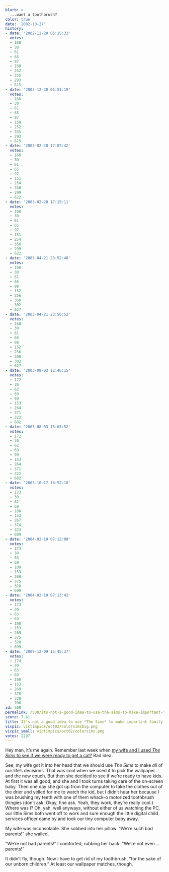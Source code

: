 ```yaml
---
blurb: >
  ...want a toothbrush?
color: true
date: '2002-10-27'
history:
- date: '2002-12-20 05:15:33'
  votes:
  - 168
  - 30
  - 61
  - 65
  - 97
  - 150
  - 252
  - 355
  - 293
  - 615
- date: '2002-12-20 05:51:19'
  votes:
  - 168
  - 30
  - 61
  - 65
  - 97
  - 150
  - 252
  - 355
  - 293
  - 615
- date: '2003-02-28 17:07:42'
  votes:
  - 168
  - 30
  - 61
  - 65
  - 97
  - 151
  - 254
  - 358
  - 299
  - 622
- date: '2003-02-28 17:15:11'
  votes:
  - 168
  - 30
  - 61
  - 65
  - 97
  - 151
  - 254
  - 358
  - 299
  - 622
- date: '2003-04-21 23:52:48'
  votes:
  - 168
  - 30
  - 61
  - 66
  - 98
  - 152
  - 256
  - 360
  - 302
  - 627
- date: '2003-04-21 23:56:52'
  votes:
  - 168
  - 30
  - 61
  - 66
  - 98
  - 152
  - 256
  - 360
  - 302
  - 627
- date: '2003-08-03 12:46:15'
  votes:
  - 172
  - 30
  - 62
  - 69
  - 99
  - 153
  - 264
  - 371
  - 322
  - 682
- date: '2003-08-03 15:03:52'
  votes:
  - 172
  - 30
  - 62
  - 69
  - 99
  - 153
  - 264
  - 371
  - 322
  - 682
- date: '2003-10-17 16:52:10'
  votes:
  - 173
  - 30
  - 62
  - 69
  - 100
  - 153
  - 267
  - 374
  - 323
  - 689
- date: '2004-02-10 07:12:00'
  votes:
  - 173
  - 30
  - 63
  - 69
  - 100
  - 153
  - 269
  - 375
  - 328
  - 699
- date: '2004-02-10 07:13:42'
  votes:
  - 173
  - 30
  - 63
  - 69
  - 100
  - 153
  - 269
  - 375
  - 328
  - 699
- date: '2009-12-09 15:45:37'
  votes:
  - 174
  - 30
  - 63
  - 69
  - 100
  - 153
  - 269
  - 376
  - 328
  - 706
id: 500
permalink: /500/its-not-a-good-idea-to-use-the-sims-to-make-important-family-decisions/
score: 7.41
title: It’s not a good idea to use *The Sims* to make important family decisions.
vicpic: victimpics/oct02/colorsimsbig.png
vicpic_small: victimpics/oct02/colorsims.png
votes: 2297
---
```


Hey man, it’s me again. Remember last week when [my wife and I used *The
Sims* to see if we were ready to get a cat?](@/victim/491.md) Bad
idea.

See, my wife got it into her head that we should use *The Sims* to make
*all* of our life’s decisions. That was cool when we used it to pick the
wallpaper and the new couch. But then she decided to see if we’re ready
to have kids. At first it was all good, and she and I took turns taking
care of the on-screen baby. Then one day she got up from the computer to
take the clothes out of the drier and yelled for me to watch the kid,
but I didn’t hear her because I was brushing my teeth with one of them
whack-o motorized toothbrush thingies (don’t ask. Okay, fine ask. Yeah,
they work, they’re really cool.) Where was I? Oh, yah, well anyways,
without either of us watching the PC, our little Sims both went off to
work and sure enough the little digital child services officer came by
and took our tiny computer baby away.

My wife was inconsolable. She sobbed into her pillow. “We’re such bad
parents!” she wailed.

“We’re not bad parents!” I comforted, rubbing her back. “We’re not even
… parents!”

It didn’t fly, though. Now I have to get rid of my toothbrush, “for the
sake of our unborn children.” At least our wallpaper matches, though.
